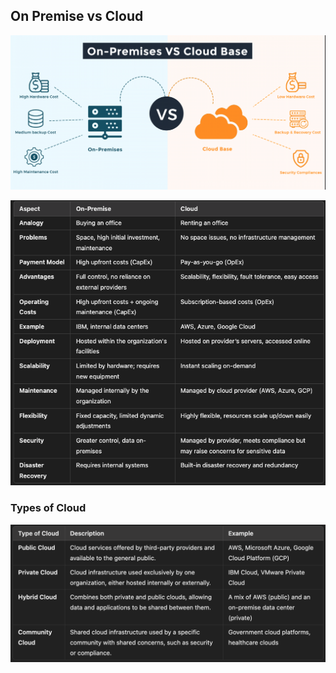 ## On Premise vs Cloud

![alt text](Images/On%20Premise%20vs%20Cloud.png)

![alt text](Images/on%20prem%20vs%20cloud%202.png)

### Types of Cloud

![alt text](Images/Types%20of%20Cloud.png)